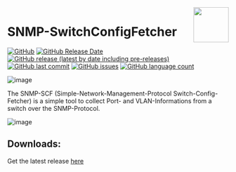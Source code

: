 <img align="right" width="80" height="80" data-rmimg src="https://endev.at/content/projects/SNMP-SCF/SNMPSCF_Logo_128.png">

# SNMP-SwitchConfigFetcher

[![GitHub](https://img.shields.io/github/license/TobiHatti/SNMP-SwitchConfigFetcher)](https://opensource.org/licenses/GPL-3.0)
[![GitHub Release Date](https://img.shields.io/github/release-date/TobiHatti/SNMP-SwitchConfigFetcher)](https://github.com/TobiHatti/SNMP-SwitchConfigFetcher/releases)
[![GitHub release (latest by date including pre-releases)](https://img.shields.io/github/v/release/TobiHatti/SNMP-SwitchConfigFetcher?include_prereleases)](https://github.com/TobiHatti/SNMP-SwitchConfigFetcher/releases)
[![GitHub last commit](https://img.shields.io/github/last-commit/TobiHatti/SNMP-SwitchConfigFetcher)](https://github.com/TobiHatti/SNMP-SwitchConfigFetcher/commits/master)
[![GitHub issues](https://img.shields.io/github/issues-raw/TobiHatti/SNMP-SwitchConfigFetcher)](https://github.com/TobiHatti/SNMP-SwitchConfigFetcher/issues)
[![GitHub language count](https://img.shields.io/github/languages/count/TobiHatti/SNMP-SwitchConfigFetcher)](https://github.com/TobiHatti/SNMP-SwitchConfigFetcher)

![image](https://endev.at/content/projects/SNMP-SCF/SNMPSCF_Banner_300.png)

The SNMP-SCF (Simple-Network-Management-Protocol Switch-Config-Fetcher) is a simple tool to collect Port- and VLAN-Informations from a switch over the SNMP-Protocol.

![image](https://endev.at/content/projects/SNMP-SCF/projectImages/MainWindow.jpg)

## Downloads:
Get the latest release [here](https://github.com/TobiHatti/SNMP-SwitchConfigFetcher/releases)
